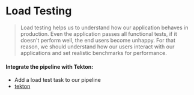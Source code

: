 # Load Testing

> Load testing helps us to understand how our application behaves in production. Even the application passes all functional tests, if it doesn't perform well, the end users become unhappy. For that reason, we should understand how our users interact with our applications and set realistic benchmarks for performance.

#### Integrate the pipeline with Tekton:

- Add a load test task to our pipeline
- <span style="color:blue;">[tekton](9b-tekton.md)</span>